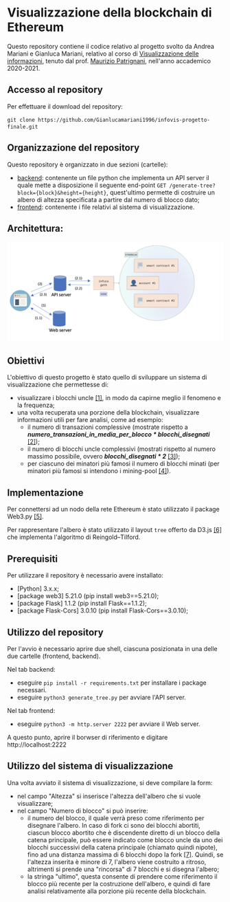 # Visualizzazione della blockchain di Ethereum

Questo repository contiene il codice relativo al progetto svolto da Andrea Mariani e Gianluca Mariani,
relativo al corso di [Visualizzazione delle informazioni](http://www.dia.uniroma3.it/~infovis/index.php),
tenuto dal prof. [Maurizio Patrignani](https://compunet.ing.uniroma3.it/#!/people/titto),
nell'anno accademico 2020-2021.

## Accesso al repository 

Per effettuare il download del repository:

    git clone https://github.com/Gianlucamariani1996/infovis-progetto-finale.git

## Organizzazione del repository 

Questo repository è organizzato in due sezioni (cartelle):
* [backend](backend/): contenente un file python che implementa un API server il quale mette a disposizione il seguente end-point `GET /generate-tree?block={block}&height={height}`, quest'ultimo permette di costruire un albero di altezza specificata a partire dal numero di blocco dato;
* [frontend](frontend/): contenente i file relativi al sistema di visualizzazione.

## Architettura:
![](architettura.png)

## Obiettivi

L'obiettivo di questo progetto è stato quello di sviluppare un sistema di visualizzazione che permettesse di:
* visualizzare i blocchi uncle [[1]](https://medium.com/coinmonks/the-blockchain-family-members-34822216d98f), in modo da capirne meglio il fenomeno e la frequenza;
* una volta recuperata una porzione della blockchain, visualizzare informazioni utili per fare analisi, come ad esempio: 
  * il numero di transazioni complessive (mostrate rispetto a <strong><em>numero_transazioni_in_media_per_blocco * blocchi_disegnati</em></strong> [[2]](https://bitinfocharts.com/ethereum/));
  * il numero di blocchi uncle complessivi (mostrati rispetto al numero massimo possibile, ovvero <strong><em>blocchi_disegnati * 2</em></strong> [[3]](https://arxiv.org/pdf/1805.08832.pdf));
  * per ciascuno dei minatori più famosi il numero di blocchi minati (per minatori più famosi si intendono i mining-pool [[4]](https://medium.com/tokenanalyst/deep-diving-into-ethereum-mining-pools-1d51848223b7)). 

## Implementazione

Per connettersi ad un nodo della rete Ethereum è stato utilizzato il package Web3.py [[5]](https://web3py.readthedocs.io/en/stable/).

Per rappresentare l'albero è stato utilizzato il layout `tree` offerto da D3.js [[6]](https://observablehq.com/@d3/tidy-tree) che implementa l'algoritmo di Reingold–Tilford. 

## Prerequisiti

Per utilizzare il repository è necessario avere installato:
* [Python] 3.x.x;
* [package web3] 5.21.0 (pip install web3==5.21.0);
* [package Flask] 1.1.2 (pip install Flask==1.1.2);
* [package Flask-Cors] 3.0.10 (pip install Flask-Cors==3.0.10);

## Utilizzo del repository

Per l'avvio è necessario aprire due shell, ciascuna posizionata in una delle due cartelle (frontend, backend).

Nel tab backend:
* eseguire `pip install -r requirements.txt` per installare i package necessari.
* eseguire `python3 generate_tree.py` per avviare l'API server.

Nel tab frontend:
* eseguire `python3 -m http.server 2222` per avviare il Web server.

A questo punto, aprire il borwser di riferimento e digitare http://localhost:2222

## Utilizzo del sistema di visualizzazione
Una volta avviato il sistema di visualizzazione, si deve compilare la form:
* nel campo "Altezza" si inserisce l'altezza dell'albero che si vuole visualizzare;
* nel campo "Numero di blocco" si può inserire:
  * il numero del blocco, il quale verrà preso come riferimento per disegnare l'albero. In caso di fork ci sono dei blocchi abortiti, ciascun blocco abortito che è     discendente diretto di un blocco della catena principale, può essere indicato come blocco uncle da uno dei blocchi successivi della catena principale (chiamato     quindi nipote), fino ad una distanza massima di 6 blocchi dopo la fork [[7]](https://arxiv.org/pdf/1805.08832.pdf). Quindi, se l'altezza inserita è minore di 7, l'albero viene
    costruito a ritroso, altrimenti si prende una "rincorsa" di 7 blocchi e si disegna l'albero;
  * la stringa "ultimo", questa consente di prendere come riferimento il blocco più recente per la costruzione dell'albero, e quindi di fare analisi relativamente       alla porzione più recente della blockchain.
